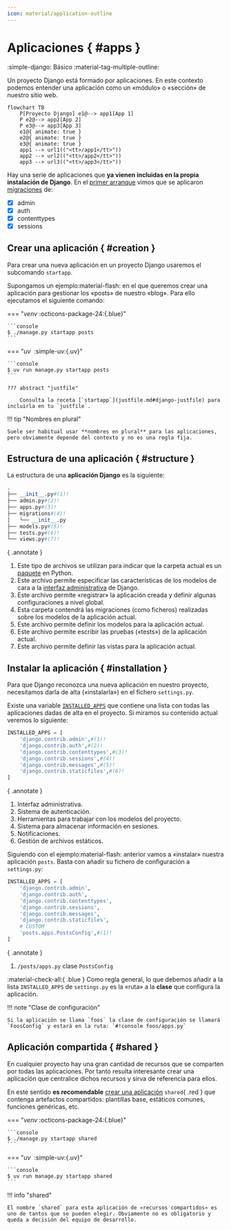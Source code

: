 ```yaml
---
icon: material/application-outline
---
```


# Aplicaciones { #apps }

<span class="djversion basic">:simple-django: Básico :material-tag-multiple-outline:</span>

Un proyecto Django está formado por aplicaciones. En este contexto podemos entender una aplicación como un «módulo» o «sección» de nuestro sitio web.

```mermaid
flowchart TB
    P[Proyecto Django] e1@--> app1[App 1]
    P e2@--> app2[App 2]
    P e3@--> app3[App 3]
    e1@{ animate: true }
    e2@{ animate: true }
    e3@{ animate: true }
    app1 --> url1(("<tt>/app1</tt>"))
    app2 --> url2(("<tt>/app2</tt>"))
    app3 --> url3(("<tt>/app3</tt>"))
```

Hay una serie de aplicaciones que **ya vienen incluidas en la propia instalación de Django**. En el [primer arranque](setup.md#first-launch) vimos que se aplicaron [migraciones](models.md#migrations) de:

- [x] admin
- [x] auth
- [x] contenttypes
- [x] sessions

## Crear una aplicación { #creation }

Para crear una nueva aplicación en un proyecto Django usaremos el subcomando `startapp`.

Supongamos un <span class="example">ejemplo:material-flash:</span> en el que queremos crear una aplicación para gestionar los «posts» de nuestro «blog». Para ello ejecutamos el siguiente comando:

=== "*venv* :octicons-package-24:{.blue}"

    ```console
    $ ./manage.py startapp posts
    ```

=== "*uv* &nbsp;:simple-uv:{.uv}"

    ```console
    $ uv run manage.py startapp posts
    ```

    ??? abstract "justfile"

        Consulta la receta [`startapp`](justfile.md#django-justfile) para incluirla en tu `justfile`.

!!! tip "Nombres en plural"

    Suele ser habitual usar **nombres en plural** para las aplicaciones, pero obviamente depende del contexto y no es una regla fija.

## Estructura de una aplicación { #structure }

La estructura de una **aplicación Django** es la siguiente:

```python title="posts/"
.
├── __init__.py#(1)!
├── admin.py#(2)!
├── apps.py#(3)!
├── migrations#(4)!
│   └── __init__.py
├── models.py#(5)!
├── tests.py#(6)!
└── views.py#(7)!
```
{ .annotate }

1. Este tipo de archivos se utilizan para indicar que la carpeta actual es un [paquete](https://docs.python.org/3/tutorial/modules.html#packages) en Python.
2. Este archivo permite especificar las características de los modelos de cara a la [interfaz administrativa](https://docs.djangoproject.com/en/dev/ref/contrib/admin/) de Django.
3. Este archivo permite «registrar» la aplicación creada y definir algunas configuraciones a nivel global.
4. Esta carpeta contendrá las migraciones (como ficheros) realizadas sobre los modelos de la aplicación actual.
5. Este archivo permite definir los modelos para la aplicación actual.
6. Este archivo permite escribir las pruebas («tests») de la aplicación actual.
7. Este archivo permite definir las vistas para la aplicación actual.

## Instalar la aplicación { #installation }

Para que Django reconozca una nueva aplicación en nuestro proyecto, necesitamos darla de alta («instalarla») en el fichero `settings.py`.

Existe una variable [`INSTALLED_APPS`](https://docs.djangoproject.com/en/stable/ref/settings/#std-setting-INSTALLED_APPS) que contiene una lista con todas las aplicaciones dadas de alta en el proyecto. Si miramos su contenido actual veremos lo siguiente:

```python title="main/settings.py"
INSTALLED_APPS = [
    'django.contrib.admin',#(1)!
    'django.contrib.auth',#(2)!
    'django.contrib.contenttypes',#(3)!
    'django.contrib.sessions',#(4)!
    'django.contrib.messages',#(5)!
    'django.contrib.staticfiles',#(6)!
]
```
{ .annotate }

1. Interfaz administrativa.
2. Sistema de autenticación.
3. Herramientas para trabajar con los modelos del proyecto.
4. Sistema para almacenar información en sesiones.
5. Notificaciones.
6. Gestión de archivos estáticos.

Siguiendo con el <span class="example">ejemplo:material-flash:</span> anterior vamos a «instalar» nuestra aplicación `posts`. Basta con añadir su fichero de configuración a `settings.py`:

```python title="main/settings.py" hl_lines="8-9"
INSTALLED_APPS = [
    'django.contrib.admin',
    'django.contrib.auth',
    'django.contrib.contenttypes',
    'django.contrib.sessions',
    'django.contrib.messages',
    'django.contrib.staticfiles',
    # CUSTOM
    'posts.apps.PostsConfig',#(1)!
]
```
{ .annotate }

1. `/posts/apps.py` clase `PostsConfig`

:material-check-all:{ .blue } Como regla general, lo que debemos añadir a la lista `INSTALLED_APPS` de `settings.py` es la «ruta» a la **clase** que configura la aplicación.

!!! note "Clase de configuración"

    Si la aplicación se llama `foos` la clase de configuración se llamará `FoosConfig` y estará en la ruta: `#!console foos/apps.py`

## Aplicación compartida { #shared }

En cualquier proyecto hay una gran cantidad de recursos que se comparten por todas las aplicaciones. Por tanto resulta interesante crear una aplicación que centralice dichos recursos y sirva de referencia para ellos.

En este sentido **es recomendable** [crear una aplicación](#creation) `shared`{ .red } que contenga artefactos compartidos: plantillas base, estáticos comunes, funciones genéricas, etc.

=== "*venv* :octicons-package-24:{.blue}"

    ```console
    $ ./manage.py startapp shared
    ```

=== "*uv* &nbsp;:simple-uv:{.uv}"

    ```console
    $ uv run manage.py startapp shared
    ```

!!! info "shared"

    El nombre `shared` para esta aplicación de «recursos compartidos» es uno de tantos que se pueden elegir. Obviamente no es obligatorio y queda a decisión del equipo de desarrollo.
